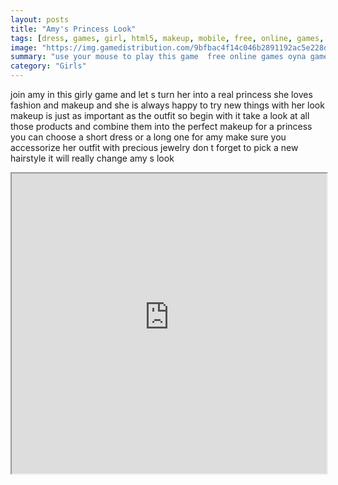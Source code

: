 ```yaml
---
layout: posts
title: "Amy's Princess Look"
tags: [dress, games, girl, html5, makeup, mobile, free, online, games, oyna, game, free, games, play, play, games]
image: "https://img.gamedistribution.com/9bfbac4f14c046b2891192ac5e228d76.jpg"
summary: "use your mouse to play this game  free online games oyna game free games play play games"
category: "Girls"
---
```


join amy in this girly game and let s turn her into a real princess she loves fashion and makeup and she is always happy to try new things with her look makeup is just as important as the outfit so begin with it take a look at all those products and combine them into the perfect makeup for a princess you can choose a short dress or a long one for amy make sure you accessorize her outfit with precious jewelry don t forget to pick a new hairstyle it will really change amy s look

<iframe width="100%" height="480px;" src="https://html5.gamedistribution.com/9bfbac4f14c046b2891192ac5e228d76/"></iframe>